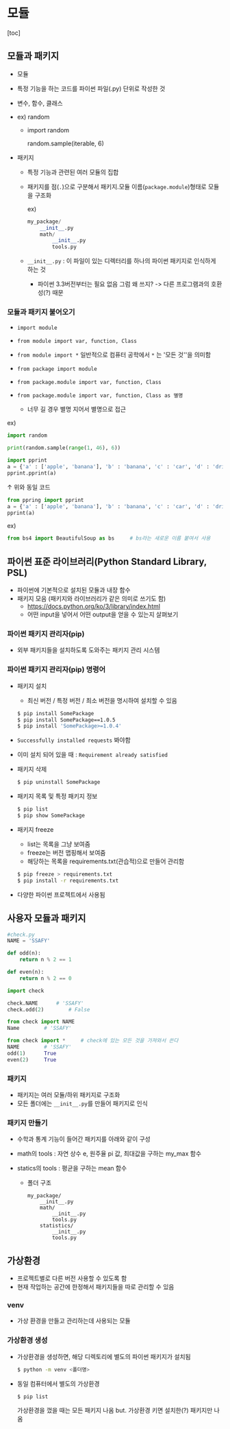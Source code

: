 # 모듈

[toc]

## 모듈과 패키지

-  모듈
  - 특정 기능을 하는 코드를 파이썬 파일(.py) 단위로 작성한 것
  
  - 변수, 함수, 클래스
  
  - ex) random
  
    - import random
  
      random.sample(iterable, 6)
  
- 패키지
  - 특정 기능과 관련된 여러 모듈의 집합
  
  - 패키지를 점(`.`)으로 구분해서 패키지.모듈 이름(`package.module`)형태로 모듈을 구조화
  
    ex)
  
    ```python
    my_package/
        __init__.py
        math/
            __init__.py
            tools.py
    ```
  
  - `__init__.py` : 이 파일이 있는 디렉터리를 하나의 파이썬 패키지로 인식하게 하는 것
  
    - 파이썬 3.3버전부터는 필요 없음
      그럼 왜 쓰지? -> 다른 프로그램과의 호환성(?) 때문



### 모듈과 패키지 불어오기

- `import module`
- `from module import var, function, Class`
- `from module import *`
  일반적으로 컴퓨터 공학에서  `*` 는 '모든 것''을 의미함



- `from package import module`
- `from package.module import var, function, Class`
- `from package.module import var, function, Class as 별명`
  - 너무 길 경우 별명 지어서 별명으로 접근


ex)

```python
import random

print(random.sample(range(1, 46), 6))
```

```python
import pprint
a = {'a' : ['apple', 'banana'], 'b' : 'banana', 'c' : 'car', 'd' : 'drive', 'e' : ['error', 'eat']}
pprint.pprint(a)
```

↑ 위와 동일 코드

```python
from ppring import pprint
a = {'a' : ['apple', 'banana'], 'b' : 'banana', 'c' : 'car', 'd' : 'drive', 'e' : ['error', 'eat']}
pprint(a)
```

ex)

```python
from bs4 import BeautifulSoup as bs		# bs라는 새로운 이름 붙여서 사용
```





## 파이썬 표준 라이브러리(Python Standard Library, PSL)

- 파이썬에 기본적으로 설치된 모듈과 내장 함수
- 패키지 모음 (패키지와 라이브러리가 같은 의미로 쓰기도 함)
  - https://docs.python.org/ko/3/library/index.html
  - 어떤 input을 넣어서 어떤 output을 얻을 수 있는지 살펴보기



### 파이썬 패키지 관리자(pip)

- 외부 패키지들을 설치하도록 도와주는 패키지 관리 시스템



### 파이썬 패키지 관리자(pip) 명령어

- 패키지 설치

  - 최신 버전 / 특정 버전 / 최소 버전을 명시하여 설치할 수 있음

  ```bash
  $ pip install SomePackage
  $ pip install SomePackage==1.0.5
  $ pip install 'SomePackage>=1.0.4'
  ```

- `Successfully installed requests` 봐야함

- 이미 설치 되어 있을 때 :  `Requirement already satisfied`

- 패키지 삭제

  ```bash
  $ pip uninstall SomePackage
  ```

- 패키지 목록 및 특정 패키지 정보

  ```bash
  $ pip list
  $ pip show SomePackage
  ```

- 패키지 freeze

  - list는 목록을 그냥 보여줌
  - freeze는 버전 맵핑해서 보여줌
  - 해당하는 목록을 requirements.txt(관습적)으로 만들어 관리함

  ```bash
  $ pip freeze > requirements.txt
  $ pip install -r requirements.txt
  ```

- 다양한 파이썬 프로젝트에서 사용됨



## 사용자 모듈과 패키지

```python
#check.py
NAME = 'SSAFY'

def odd(n):
    return n % 2 == 1

def even(n):
    return n % 2 == 0
```

```python
import check

check.NAME		# 'SSAFY'
check.odd(2)		# False
```

```python
from check import NAME
Name		# 'SSAFY'
```

```python
from check import *		# check에 있는 모든 것을 가져와서 쓴다
NAME		# 'SSAFY'
odd(1)		True
even(2)		True
```



### 패키지

- 패키지는 여러 모듈/하위 패키지로 구조화
- 모든 폴더에는 `__init__.py`를 만들어 패키지로 인식



### 패키지 만들기

- 수학과 통계 기능이 들어간 패키지를 아래와 같이 구성

- math의 tools : 자연 상수 e, 원주율 pi 값, 최대값을 구하는 my_max 함수

- statics의 tools : 평균을 구하는 mean 함수

  - 폴더 구조

    ```
    my_package/
    	__init__.py
    	math/
    		__init__.py
    		tools.py
    	statistics/
    		__init__.py
    		tools.py
    ```

    



## 가상환경

- 프로젝트별로 다른 버전 사용할 수 있도록 함
- 현재 작업하는 공간에 한정해서 패키지들을 따로 관리할 수 있음

### venv

- 가상 환경을 만들고 관리하는데 사용되는 모듈



### 가상환경 생성

- 가상환경을 생성하면, 해당 디렉토리에 별도의 파이썬 패키지가 설치됨

  ```bash
  $ python -m venv <폴더명>
  ```

- 동일 컴퓨터에서 별도의 가상환경

  ```bash
  $ pip list
  ```

  가상환경을 껐을 때는 모든 패키지 나옴
  but. 가상환경 키면 설치한(?) 패키지만 나옴

